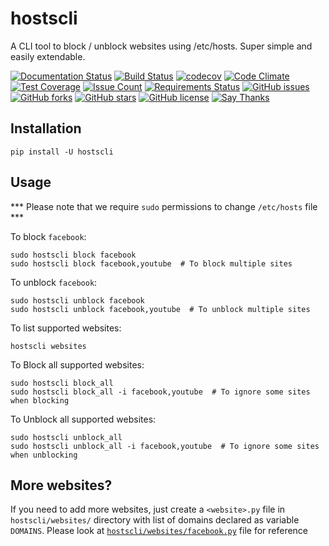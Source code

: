 # hostscli

A CLI tool to block / unblock websites using /etc/hosts. Super simple and easily extendable.

[![Documentation Status](https://readthedocs.org/projects/hostscli/badge/?version=latest)](http://hostscli.readthedocs.io/?badge=latest)
[![Build Status](https://travis-ci.org/dhilipsiva/hostscli.svg?branch=master)](https://travis-ci.org/dhilipsiva/hostscli)
[![codecov](https://codecov.io/gh/dhilipsiva/hostscli/branch/master/graph/badge.svg)](https://codecov.io/gh/dhilipsiva/hostscli)
[![Code Climate](https://codeclimate.com/github/dhilipsiva/hostscli/badges/gpa.svg)](https://codeclimate.com/github/dhilipsiva/hostscli)
[![Test Coverage](https://codeclimate.com/github/dhilipsiva/hostscli/badges/coverage.svg)](https://codeclimate.com/github/dhilipsiva/hostscli/coverage)
[![Issue Count](https://codeclimate.com/github/dhilipsiva/hostscli/badges/issue_count.svg)](https://codeclimate.com/github/dhilipsiva/hostscli)
[![Requirements Status](https://requires.io/github/dhilipsiva/hostscli/requirements.svg?branch=master)](https://requires.io/github/dhilipsiva/hostscli/requirements/?branch=master)
[![GitHub issues](https://img.shields.io/github/issues/dhilipsiva/hostscli.svg)](https://github.com/dhilipsiva/hostscli/issues)
[![GitHub forks](https://img.shields.io/github/forks/dhilipsiva/hostscli.svg)](https://github.com/dhilipsiva/hostscli/network)
[![GitHub stars](https://img.shields.io/github/stars/dhilipsiva/hostscli.svg)](https://github.com/dhilipsiva/hostscli/stargazers)
[![GitHub license](https://img.shields.io/badge/license-MIT-blue.svg)](https://raw.githubusercontent.com/dhilipsiva/hostscli/master/LICENSE)
[![Say Thanks](https://img.shields.io/badge/saythanks.io-%E2%98%BC-1EAEDB.svg)](https://saythanks.io/to/dhilipsiva)

## Installation

```
pip install -U hostscli
```

## Usage

*** Please note that we require `sudo` permissions to change `/etc/hosts` file ***

To block `facebook`:

```
sudo hostscli block facebook
sudo hostscli block facebook,youtube  # To block multiple sites
```

To unblock `facebook`:

```
sudo hostscli unblock facebook
sudo hostscli unblock facebook,youtube  # To unblock multiple sites
```

To list supported websites:

```
hostscli websites
```

To Block all supported websites:

```
sudo hostscli block_all
sudo hostscli block_all -i facebook,youtube  # To ignore some sites when blocking
```

To Unblock all supported websites:

```
sudo hostscli unblock_all
sudo hostscli unblock_all -i facebook,youtube  # To ignore some sites when unblocking
```

## More websites?

If you need to add more websites, just create a `<website>.py` file in `hostscli/websites/` directory with list of domains declared as variable `DOMAINS`.
Please look at [`hostscli/websites/facebook.py`](https://github.com/dhilipsiva/hostscli/blob/master/hostscli/websites/facebook.py) file for reference
